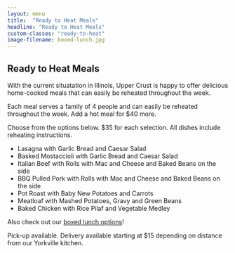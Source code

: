 ```yaml
---
layout: menu
title:  "Ready to Heat Meals"
headline: "Ready to Heat Meals"
custom-classes: "ready-to-heat"
image-filename: boxed-lunch.jpg
---
```


## Ready to Heat Meals

With the current situatation in Illinois, Upper Crust is happy to offer delicious home-cooked meals that can easily be reheated throughout the week.

Each meal serves a family of 4 people and can easily be reheated throughout the week. Add a hot meal for $40 more.

Choose from the options below. $35 for each selection. All dishes include reheating instructions.

- Lasagna with Garlic Bread and Caesar Salad
- Basked Mostaccioli with Garlic Bread and Caesar Salad
- Italian Beef with Rolls with Mac and Cheese and Baked Beans on the side
- BBQ Pulled Pork with Rolls with Mac and Cheese and Baked Beans on the side
- Pot Roast with Baby New Potatoes and Carrots
- Meatloaf with Mashed Potatoes, Gravy and Green Beans
- Baked Chicken with Rice Pilaf and Vegetable Medley

Also check out our [boxed lunch options](/menus/boxed-lunches/)!



Pick-up available. Delivery available starting at $15 depending on distance from our Yorkville kitchen.